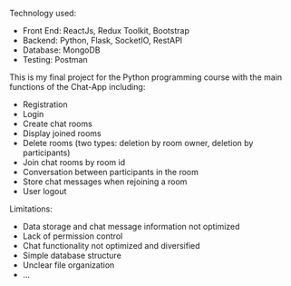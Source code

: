 Technology used:

- Front End: ReactJs, Redux Toolkit, Bootstrap
- Backend: Python, Flask, SocketIO, RestAPI
- Database: MongoDB
- Testing: Postman

This is my final project for the Python programming course with the main functions of the Chat-App including:

- Registration
- Login
- Create chat rooms
- Display joined rooms
- Delete rooms (two types: deletion by room owner, deletion by participants)
- Join chat rooms by room id
- Conversation between participants in the room
- Store chat messages when rejoining a room
- User logout

Limitations:

- Data storage and chat message information not optimized
- Lack of permission control
- Chat functionality not optimized and diversified
- Simple database structure
- Unclear file organization
- ...
